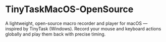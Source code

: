 # TinyTaskMacOS-OpenSource
A lightweight, open-source macro recorder and player for macOS — inspired by TinyTask (Windows). Record your mouse and keyboard actions globally and play them back with precise timing.
